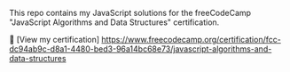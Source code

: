 This repo contains my JavaScript solutions for the freeCodeCamp "JavaScript Algorithms and Data Structures" certification.

📜 [View my certification] https://www.freecodecamp.org/certification/fcc-dc94ab9c-d8a1-4480-bed3-96a14bc68e73/javascript-algorithms-and-data-structures
